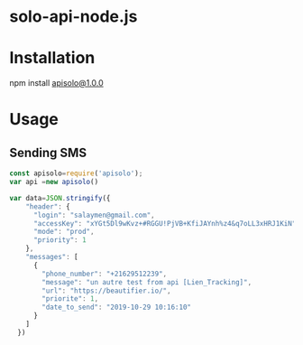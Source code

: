 # solo-api-node.js
# Installation
npm install apisolo@1.0.0
# Usage
## Sending SMS
```node.js
const apisolo=require('apisolo');
var api =new apisolo()

var data=JSON.stringify({
    "header": {
      "login": "salaymen@gmail.com",
      "accessKey": "xYGt5Dl9wKvz+#RGGU!PjVB+KfiJAYnh%z4&q7oLL3xHRJ1KiN",
      "mode": "prod",
      "priority": 1
    },
    "messages": [
      {
        "phone_number": "+21629512239",
        "message": "un autre test from api [Lien_Tracking]",
        "url": "https://beautifier.io/",
        "priorite": 1,
        "date_to_send": "2019-10-29 10:16:10"
      }
    ]
  })

```
